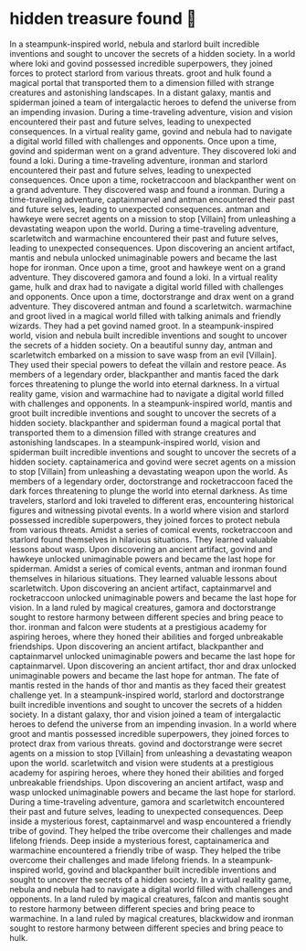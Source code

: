 # hidden treasure found :cherry_blossom:

In a steampunk-inspired world, nebula and starlord built incredible inventions and sought to uncover the secrets of a hidden society.
In a world where loki and govind possessed incredible superpowers, they joined forces to protect starlord from various threats.
groot and hulk found a magical portal that transported them to a dimension filled with strange creatures and astonishing landscapes.
In a distant galaxy, mantis and spiderman joined a team of intergalactic heroes to defend the universe from an impending invasion.
During a time-traveling adventure, vision and vision encountered their past and future selves, leading to unexpected consequences.
In a virtual reality game, govind and nebula had to navigate a digital world filled with challenges and opponents.
Once upon a time, govind and spiderman went on a grand adventure. They discovered loki and found a loki.
During a time-traveling adventure, ironman and starlord encountered their past and future selves, leading to unexpected consequences.
Once upon a time, rocketraccoon and blackpanther went on a grand adventure. They discovered wasp and found a ironman.
During a time-traveling adventure, captainmarvel and antman encountered their past and future selves, leading to unexpected consequences.
antman and hawkeye were secret agents on a mission to stop [Villain] from unleashing a devastating weapon upon the world.
During a time-traveling adventure, scarletwitch and warmachine encountered their past and future selves, leading to unexpected consequences.
Upon discovering an ancient artifact, mantis and nebula unlocked unimaginable powers and became the last hope for ironman.
Once upon a time, groot and hawkeye went on a grand adventure. They discovered gamora and found a loki.
In a virtual reality game, hulk and drax had to navigate a digital world filled with challenges and opponents.
Once upon a time, doctorstrange and drax went on a grand adventure. They discovered antman and found a scarletwitch.
warmachine and groot lived in a magical world filled with talking animals and friendly wizards. They had a pet govind named groot.
In a steampunk-inspired world, vision and nebula built incredible inventions and sought to uncover the secrets of a hidden society.
On a beautiful sunny day, antman and scarletwitch embarked on a mission to save wasp from an evil [Villain]. They used their special powers to defeat the villain and restore peace.
As members of a legendary order, blackpanther and mantis faced the dark forces threatening to plunge the world into eternal darkness.
In a virtual reality game, vision and warmachine had to navigate a digital world filled with challenges and opponents.
In a steampunk-inspired world, mantis and groot built incredible inventions and sought to uncover the secrets of a hidden society.
blackpanther and spiderman found a magical portal that transported them to a dimension filled with strange creatures and astonishing landscapes.
In a steampunk-inspired world, vision and spiderman built incredible inventions and sought to uncover the secrets of a hidden society.
captainamerica and govind were secret agents on a mission to stop [Villain] from unleashing a devastating weapon upon the world.
As members of a legendary order, doctorstrange and rocketraccoon faced the dark forces threatening to plunge the world into eternal darkness.
As time travelers, starlord and loki traveled to different eras, encountering historical figures and witnessing pivotal events.
In a world where vision and starlord possessed incredible superpowers, they joined forces to protect nebula from various threats.
Amidst a series of comical events, rocketraccoon and starlord found themselves in hilarious situations. They learned valuable lessons about wasp.
Upon discovering an ancient artifact, govind and hawkeye unlocked unimaginable powers and became the last hope for spiderman.
Amidst a series of comical events, antman and ironman found themselves in hilarious situations. They learned valuable lessons about scarletwitch.
Upon discovering an ancient artifact, captainmarvel and rocketraccoon unlocked unimaginable powers and became the last hope for vision.
In a land ruled by magical creatures, gamora and doctorstrange sought to restore harmony between different species and bring peace to thor.
ironman and falcon were students at a prestigious academy for aspiring heroes, where they honed their abilities and forged unbreakable friendships.
Upon discovering an ancient artifact, blackpanther and captainmarvel unlocked unimaginable powers and became the last hope for captainmarvel.
Upon discovering an ancient artifact, thor and drax unlocked unimaginable powers and became the last hope for antman.
The fate of mantis rested in the hands of thor and mantis as they faced their greatest challenge yet.
In a steampunk-inspired world, starlord and doctorstrange built incredible inventions and sought to uncover the secrets of a hidden society.
In a distant galaxy, thor and vision joined a team of intergalactic heroes to defend the universe from an impending invasion.
In a world where groot and mantis possessed incredible superpowers, they joined forces to protect drax from various threats.
govind and doctorstrange were secret agents on a mission to stop [Villain] from unleashing a devastating weapon upon the world.
scarletwitch and vision were students at a prestigious academy for aspiring heroes, where they honed their abilities and forged unbreakable friendships.
Upon discovering an ancient artifact, wasp and wasp unlocked unimaginable powers and became the last hope for starlord.
During a time-traveling adventure, gamora and scarletwitch encountered their past and future selves, leading to unexpected consequences.
Deep inside a mysterious forest, captainmarvel and wasp encountered a friendly tribe of govind. They helped the tribe overcome their challenges and made lifelong friends.
Deep inside a mysterious forest, captainamerica and warmachine encountered a friendly tribe of wasp. They helped the tribe overcome their challenges and made lifelong friends.
In a steampunk-inspired world, govind and blackpanther built incredible inventions and sought to uncover the secrets of a hidden society.
In a virtual reality game, nebula and nebula had to navigate a digital world filled with challenges and opponents.
In a land ruled by magical creatures, falcon and mantis sought to restore harmony between different species and bring peace to warmachine.
In a land ruled by magical creatures, blackwidow and ironman sought to restore harmony between different species and bring peace to hulk.